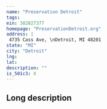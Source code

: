 ```yaml
---
name: "Preservation Detroit"
tags:
ein: 382827377
homepage: "PreservationDetroit.org"
address: |
 4735 Cass Ave, \nDetroit, MI 48201
state: "MI"
city: "Detroit"
lng: 
lat: 
description: ""
is_501c3: X
---
```


## Long description


